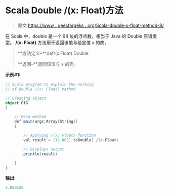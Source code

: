 # Scala Double /(x: Float)方法

> 原文:[https://www . geesforgeks . org/Scala-double-x-float-method-8/](https://www.geeksforgeeks.org/scala-double-x-float-method-8/)

在 Scala 中，double 是一个 64 位的浮点数，相当于 Java 的 Double 原语类型。 **/(x: Float)** 方法用于返回该值与给定值 x 的商。

> **方法定义–**def/(x:Float):Double
> 
> **返回–**返回该值与 x 的商。

**示例#1:**

```scala
// Scala program to explain the working 
// of Double /(x: Float) method

// Creating object
object GfG
{ 

    // Main method
    def main(args:Array[String])
    {

        // Applying /(x: Float) function
        val result = (12.0021.toDouble)./(4:Float)

        // Displays output
        println(result)

    }
} 
```

**输出:**

```scala
3.000525

```